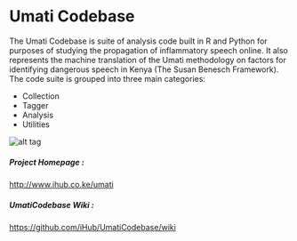 # Umati Codebase

The Umati Codebase is suite of analysis code built in R and Python for purposes of studying the propagation of inflammatory speech online. It also represents the machine translation of the Umati methodology on factors for identifying dangerous speech in Kenya (The Susan Benesch Framework). The code suite is grouped into three main categories:

* Collection
* Tagger
* Analysis
* Utilities

![alt tag](http://www.google.com/url?sa=i&source=images&cd=&cad=rja&uact=8&ved=0CAgQjRw&url=http%3A%2F%2Fyourstory.com%2F2014%2F09%2Fumati-hate-speech%2F&ei=Xz2qVIvIIsa3UZ2lgLgL&psig=AFQjCNFNgzxkK0IzYwc0V-Z97hN6zGudSA&ust=1420529375659748)

##### Project Homepage :
http://www.ihub.co.ke/umati

##### UmatiCodebase Wiki :
https://github.com/iHub/UmatiCodebase/wiki





